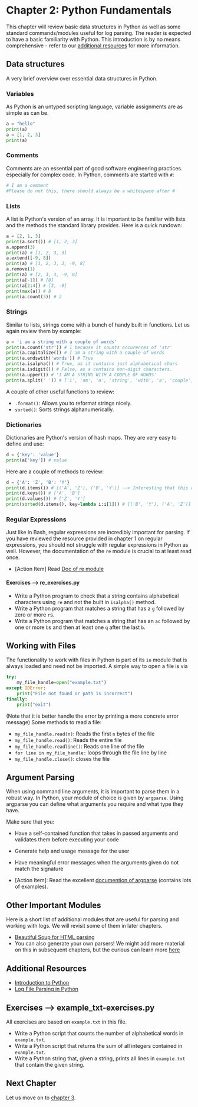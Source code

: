 # Chapter 2: Python Fundamentals

This chapter will review basic data structures in Python as well as some standard commands/modules useful for log parsing. The reader is expected to have a basic familiarity with Python.
This introduction is by no means comprehensive - refer to our [additional resources](#additional-resources) for more information.

## Data structures
A very brief overview over essential data structures in Python.  
### Variables
As Python is an untyped scripting language, variable assignments are as simple as can be.

```Python
a = "hello"
print(a)
a = [1, 2, 3]
print(a)
```


### Comments
Comments are an essential part of good software engineering practices. especially for complex code.
In Python, comments are started with `#`:

```Python
# I am a comment
#Please do not this, there should always be a whitespace after #
```
### Lists
A list is Python's version of an array. It is important to be familiar with lists and the methods the standard library provides. Here is a quick rundown:
```Python
a = [2, 1, 3]
print(a.sort()) # [1, 2, 3]
a.append(3)
print(a) # [1, 2, 3, 3]
a.extend([-9, 8])
print(a) # [1, 2, 3, 3, -9, 8]
a.remove(1)
print(a) # [2, 3, 3, -9, 8]
print(a[-1]) # [8]
print(a[2:4]) # [3, -9]
print(max(a)) # 8
print(a.count(3)) # 2
```
### Strings
Similar to lists, strings come with a bunch of handy built in functions. Let us again review them by example:
```Python
a = 'i am a string with a couple of words'
print(a.count('str')) # 1 because it counts occurences of 'str'
print(a.capitalize()) # I am a string with a couple of words
print(a.endswith('words')) # True
print(a.isalpha()) # True, as it contains just alphabetical chars
print(a.isdigit()) # False, as a contains non-digit characters.
print(a.upper()) # 'I AM A STRING WITH A COUPLE OF WORDS'
print(a.split(' ')) # ['i', 'am', 'a', 'string', 'with', 'a', 'couple', 'of', 'words']

```
A couple of other useful functions to review:
- `.format()`: Allows you to reformat strings nicely.
- `sorted()`: Sorts strings alphanumerically.
### Dictionaries
Dictionaries are Python's version of hash maps. They are very easy to define and use:
```Python
d = {'key': 'value'}
print(a['key']) # value
```
Here are a couple of methods to review:
```Python
d = {'A': 'Z', 'B': 'Y'}
print(d.items()) # [('A', 'Z'), ('B', 'Y')] --> Interesting that this come out as a list
print(d.keys()) # ['A', 'B']
print(d.values()) # ['Z', 'Y']
print(sorted(d.items(), key=lambda i:i[1])) # [('B', 'Y'), ('A', 'Z')]

```
### Regular Expressions
Just like in Bash, regular expressions are incredibly important for parsing.
If you have reviewed the resource provided in chapter 1 on regular expressions, you should not struggle with regular expressions in Python as well.
However, the documentation of the `re` module is crucial to at least read once.

- [Action Item] Read [Doc of re module](https://docs.python.org/3/howto/regex.html)


#### Exercises --> re_exercises.py
-  Write a Python program to check that a string contains alphabetical characters using `re` and not the built in `isalpha()` method.
- Write a Python program that matches a string that has a `g` followed by zero or more `r`s.
- Write a Python program that matches a string that has an `ac` followed by one or more `b`s and then at least one `q` after the last `b`.


## Working with Files
The functionality to work with files in Python is part of its `io` module that is always loaded and need not be imported.
A simple way to open a file is via
```Python
try:
    my_file_handle=open("example.txt")
except IOError:
    print("File not found or path is incorrect")
finally:
    print("exit")
```
(Note that it is better handle the error by printing a more concrete error message)
Some methods to read a file:
- `my_file_handle.read(n)`: Reads the first `n` bytes of  the file
- `my_file_handle.read()`: Reads the entire file
- `my_file_handle.readline()`: Reads one line of the file
- `for line in my_file_handle:` loops through the file line by line
- `my_file_handle.close()`: closes the file
## Argument Parsing
When using command line arguments, it is important to parse them in a robust way. In Python, your module of choice is given by `argparse`. Using argparse you can define what arguments you require and what type they have.

Make sure that you:
- Have a self-contained function that takes in passed arguments and validates them before executing your code
- Generate help and usage message for the user
- Have meaningful error messages when the arguments given do not match the signature

- [Action Item]: Read the excellent [documention of argparse](https://docs.python.org/3.7/howto/argparse.html) (contains lots of examples).

## Other Important Modules
Here is a short list of additional modules that are useful for parsing and working with logs. We will revisit some of them in later chapters.
- [Beautiful Soup for HTML parsing](https://www.crummy.com/software/BeautifulSoup/bs4/doc/)
- You can also generate your own parsers! We might add more material on this in subsequent chapters, but the curious can learn more [here](https://tomassetti.me/parsing-in-python/#parserGenerators)
## Additional Resources
- [Introduction to Python](https://www.geeksforgeeks.org/python-language-introduction/)
- [Log File Parsing in Python](https://pythonicways.wordpress.com/2016/12/20/log-file-parsing-in-python/)
## Exercises --> example_txt-exercises.py
All exercises are based on `example.txt` in this file.
- Write a Python script that counts the number of alphabetical words in `example.txt`.
- Write a Python script that returns the sum of all integers contained in `example.txt`.
- Write a Python string that, given a string, prints all lines in `example.txt` that contain the given string.


## Next Chapter
Let us move on to [chapter 3](https://github.com/InsightDataScience/Parsing-Workshop/tree/master/chapter3).
